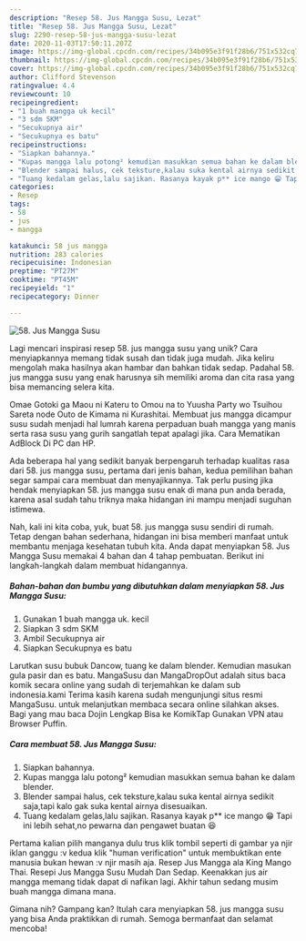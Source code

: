 ```yaml
---
description: "Resep 58. Jus Mangga Susu, Lezat"
title: "Resep 58. Jus Mangga Susu, Lezat"
slug: 2290-resep-58-jus-mangga-susu-lezat
date: 2020-11-03T17:50:11.207Z
image: https://img-global.cpcdn.com/recipes/34b095e3f91f28b6/751x532cq70/58-jus-mangga-susu-foto-resep-utama.jpg
thumbnail: https://img-global.cpcdn.com/recipes/34b095e3f91f28b6/751x532cq70/58-jus-mangga-susu-foto-resep-utama.jpg
cover: https://img-global.cpcdn.com/recipes/34b095e3f91f28b6/751x532cq70/58-jus-mangga-susu-foto-resep-utama.jpg
author: Clifford Stevenson
ratingvalue: 4.4
reviewcount: 10
recipeingredient:
- "1 buah mangga uk kecil"
- "3 sdm SKM"
- "Secukupnya air"
- "Secukupnya es batu"
recipeinstructions:
- "Siapkan bahannya."
- "Kupas mangga lalu potong² kemudian masukkan semua bahan ke dalam blender."
- "Blender sampai halus, cek teksture,kalau suka kental airnya sedikit saja,tapi kalo gak suka kental airnya disesuaikan."
- "Tuang kedalam gelas,lalu sajikan. Rasanya kayak p** ice mango 😁 Tapi ini lebih sehat,no pewarna dan pengawet buatan 😆"
categories:
- Resep
tags:
- 58
- jus
- mangga

katakunci: 58 jus mangga 
nutrition: 283 calories
recipecuisine: Indonesian
preptime: "PT27M"
cooktime: "PT45M"
recipeyield: "1"
recipecategory: Dinner

---
```



![58. Jus Mangga Susu](https://img-global.cpcdn.com/recipes/34b095e3f91f28b6/751x532cq70/58-jus-mangga-susu-foto-resep-utama.jpg)

Lagi mencari inspirasi resep 58. jus mangga susu yang unik? Cara menyiapkannya memang tidak susah dan tidak juga mudah. Jika keliru mengolah maka hasilnya akan hambar dan bahkan tidak sedap. Padahal 58. jus mangga susu yang enak harusnya sih memiliki aroma dan cita rasa yang bisa memancing selera kita.

Omae Gotoki ga Maou ni Kateru to Omou na to Yuusha Party wo Tsuihou Sareta node Outo de Kimama ni Kurashitai. Membuat jus mangga dicampur susu sudah menjadi hal lumrah karena perpaduan buah mangga yang manis serta rasa susu yang gurih sangatlah tepat apalagi jika. Cara Mematikan AdBlock Di PC dan HP.

Ada beberapa hal yang sedikit banyak berpengaruh terhadap kualitas rasa dari 58. jus mangga susu, pertama dari jenis bahan, kedua pemilihan bahan segar sampai cara membuat dan menyajikannya. Tak perlu pusing jika hendak menyiapkan 58. jus mangga susu enak di mana pun anda berada, karena asal sudah tahu triknya maka hidangan ini mampu menjadi suguhan istimewa.


Nah, kali ini kita coba, yuk, buat 58. jus mangga susu sendiri di rumah. Tetap dengan bahan sederhana, hidangan ini bisa memberi manfaat untuk membantu menjaga kesehatan tubuh kita. Anda dapat menyiapkan 58. Jus Mangga Susu memakai 4 bahan dan 4 tahap pembuatan. Berikut ini langkah-langkah dalam membuat hidangannya.

<!--inarticleads1-->

##### Bahan-bahan dan bumbu yang dibutuhkan dalam menyiapkan 58. Jus Mangga Susu:

1. Gunakan 1 buah mangga uk. kecil
1. Siapkan 3 sdm SKM
1. Ambil Secukupnya air
1. Siapkan Secukupnya es batu


Larutkan susu bubuk Dancow, tuang ke dalam blender. Kemudian masukan gula pasir dan es batu. MangaSusu dan MangaDropOut adalah situs baca komik secara online yang sudah di terjemahkan ke dalam sub indonesia.kami Terima kasih karena sudah mengunjungi situs resmi MangaSusu. untuk melanjutkan membaca secara online silahkan akses. Bagi yang mau baca Dojin Lengkap Bisa ke KomikTap Gunakan VPN atau Browser Puffin. 

<!--inarticleads2-->

##### Cara membuat 58. Jus Mangga Susu:

1. Siapkan bahannya.
1. Kupas mangga lalu potong² kemudian masukkan semua bahan ke dalam blender.
1. Blender sampai halus, cek teksture,kalau suka kental airnya sedikit saja,tapi kalo gak suka kental airnya disesuaikan.
1. Tuang kedalam gelas,lalu sajikan. Rasanya kayak p** ice mango 😁 Tapi ini lebih sehat,no pewarna dan pengawet buatan 😆


Pertama kalian pilih manganya dulu trus klik tombil seperti di gambar ya njir iklan ganggu :v kedua klik &#34;human verification&#34; untuk membuktikan ente manusia bukan hewan :v njir masih aja. Resep Jus Mangga ala King Mango Thai. Resepi Jus Mangga Susu Mudah Dan Sedap. Keenakkan jus air mangga memang tidak dapat di nafikan lagi. Akhir tahun sedang musim buah mangga dimana mana. 

Gimana nih? Gampang kan? Itulah cara menyiapkan 58. jus mangga susu yang bisa Anda praktikkan di rumah. Semoga bermanfaat dan selamat mencoba!
